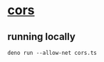 # [cors](https://practical-backend.web.app/challenges/cors/overview)

## running locally

`deno run --allow-net cors.ts`
